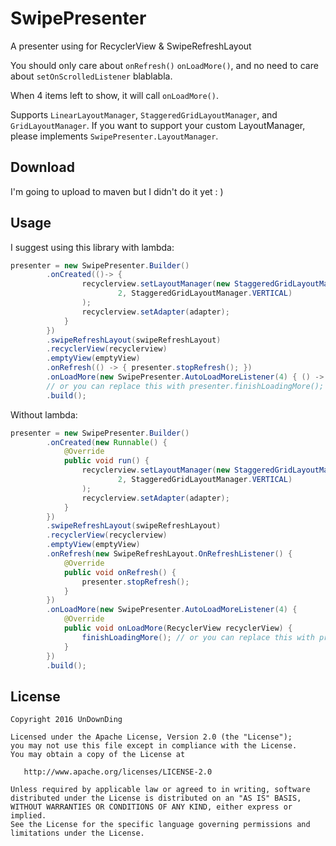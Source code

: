 SwipePresenter
============

A presenter using for RecyclerView &amp; SwipeRefreshLayout

You should only care about `onRefresh()` `onLoadMore()`, and no need to care about `setOnScrolledListener` blablabla.

When 4 items left to show, it will call `onLoadMore()`.

Supports `LinearLayoutManager`, `StaggeredGridLayoutManager`, and `GridLayoutManager`. If you want to support your custom LayoutManager, please implements `SwipePresenter.LayoutManager`.

Download
--------
I'm going to upload to maven but I didn't do it yet : )

Usage
--------

I suggest using this library with lambda:
```java
presenter = new SwipePresenter.Builder()
        .onCreated(()-> {
                recyclerview.setLayoutManager(new StaggeredGridLayoutManager(
                        2, StaggeredGridLayoutManager.VERTICAL)
                );
                recyclerview.setAdapter(adapter);
            }
        })
        .swipeRefreshLayout(swipeRefreshLayout)
        .recyclerView(recyclerview)
        .emptyView(emptyView)
        .onRefresh(() -> { presenter.stopRefresh(); })
        .onLoadMore(new SwipePresenter.AutoLoadMoreListener(4) { () -> { finishLoadingMore(); } })
        // or you can replace this with presenter.finishLoadingMore();
        .build();
```
Without lambda:
```java
presenter = new SwipePresenter.Builder()
        .onCreated(new Runnable() {
            @Override
            public void run() {
                recyclerview.setLayoutManager(new StaggeredGridLayoutManager(
                        2, StaggeredGridLayoutManager.VERTICAL)
                );
                recyclerview.setAdapter(adapter);
            }
        })
        .swipeRefreshLayout(swipeRefreshLayout)
        .recyclerView(recyclerview)
        .emptyView(emptyView)
        .onRefresh(new SwipeRefreshLayout.OnRefreshListener() {
            @Override
            public void onRefresh() {
                presenter.stopRefresh();
            }
        })
        .onLoadMore(new SwipePresenter.AutoLoadMoreListener(4) {
            @Override
            public void onLoadMore(RecyclerView recyclerView) {
                finishLoadingMore(); // or you can replace this with presenter.finishLoadingMore();
            }
        })
        .build();
```

License
-------

    Copyright 2016 UnDownDing

    Licensed under the Apache License, Version 2.0 (the "License");
    you may not use this file except in compliance with the License.
    You may obtain a copy of the License at

       http://www.apache.org/licenses/LICENSE-2.0

    Unless required by applicable law or agreed to in writing, software
    distributed under the License is distributed on an "AS IS" BASIS,
    WITHOUT WARRANTIES OR CONDITIONS OF ANY KIND, either express or implied.
    See the License for the specific language governing permissions and
    limitations under the License.

